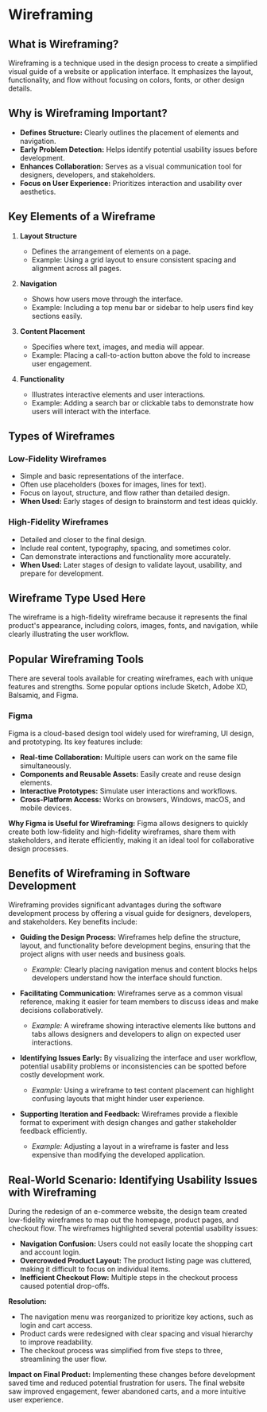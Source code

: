 # Wireframing

## What is Wireframing?
Wireframing is a technique used in the design process to create a simplified visual guide of a website or application interface. It emphasizes the layout, functionality, and flow without focusing on colors, fonts, or other design details.

## Why is Wireframing Important?
- **Defines Structure:** Clearly outlines the placement of elements and navigation.
- **Early Problem Detection:** Helps identify potential usability issues before development.
- **Enhances Collaboration:** Serves as a visual communication tool for designers, developers, and stakeholders.
- **Focus on User Experience:** Prioritizes interaction and usability over aesthetics.


## Key Elements of a Wireframe

1. **Layout Structure**

   * Defines the arrangement of elements on a page.
   * Example: Using a grid layout to ensure consistent spacing and alignment across all pages.

2. **Navigation**

   * Shows how users move through the interface.
   * Example: Including a top menu bar or sidebar to help users find key sections easily.

3. **Content Placement**

   * Specifies where text, images, and media will appear.
   * Example: Placing a call-to-action button above the fold to increase user engagement.

4. **Functionality**

   * Illustrates interactive elements and user interactions.
   * Example: Adding a search bar or clickable tabs to demonstrate how users will interact with the interface.


## Types of Wireframes

### Low-Fidelity Wireframes

* Simple and basic representations of the interface.
* Often use placeholders (boxes for images, lines for text).
* Focus on layout, structure, and flow rather than detailed design.
* **When Used:** Early stages of design to brainstorm and test ideas quickly.

### High-Fidelity Wireframes

* Detailed and closer to the final design.
* Include real content, typography, spacing, and sometimes color.
* Can demonstrate interactions and functionality more accurately.
* **When Used:** Later stages of design to validate layout, usability, and prepare for development.

## Wireframe Type Used Here
The wireframe is a high-fidelity wireframe because it represents the final product's appearance, including colors, images, fonts, and navigation, while clearly illustrating the user workflow.


## Popular Wireframing Tools

There are several tools available for creating wireframes, each with unique features and strengths. Some popular options include Sketch, Adobe XD, Balsamiq, and Figma.

### Figma

Figma is a cloud-based design tool widely used for wireframing, UI design, and prototyping. Its key features include:

* **Real-time Collaboration:** Multiple users can work on the same file simultaneously.
* **Components and Reusable Assets:** Easily create and reuse design elements.
* **Interactive Prototypes:** Simulate user interactions and workflows.
* **Cross-Platform Access:** Works on browsers, Windows, macOS, and mobile devices.

**Why Figma is Useful for Wireframing:**
Figma allows designers to quickly create both low-fidelity and high-fidelity wireframes, share them with stakeholders, and iterate efficiently, making it an ideal tool for collaborative design processes.

## Benefits of Wireframing in Software Development

Wireframing provides significant advantages during the software development process by offering a visual guide for designers, developers, and stakeholders. Key benefits include:

* **Guiding the Design Process:** Wireframes help define the structure, layout, and functionality before development begins, ensuring that the project aligns with user needs and business goals.

  * *Example:* Clearly placing navigation menus and content blocks helps developers understand how the interface should function.

* **Facilitating Communication:** Wireframes serve as a common visual reference, making it easier for team members to discuss ideas and make decisions collaboratively.

  * *Example:* A wireframe showing interactive elements like buttons and tabs allows designers and developers to align on expected user interactions.

* **Identifying Issues Early:** By visualizing the interface and user workflow, potential usability problems or inconsistencies can be spotted before costly development work.

  * *Example:* Using a wireframe to test content placement can highlight confusing layouts that might hinder user experience.

* **Supporting Iteration and Feedback:** Wireframes provide a flexible format to experiment with design changes and gather stakeholder feedback efficiently.

  * *Example:* Adjusting a layout in a wireframe is faster and less expensive than modifying the developed application.


## Real-World Scenario: Identifying Usability Issues with Wireframing

During the redesign of an e-commerce website, the design team created low-fidelity wireframes to map out the homepage, product pages, and checkout flow. The wireframes highlighted several potential usability issues:

* **Navigation Confusion:** Users could not easily locate the shopping cart and account login.
* **Overcrowded Product Layout:** The product listing page was cluttered, making it difficult to focus on individual items.
* **Inefficient Checkout Flow:** Multiple steps in the checkout process caused potential drop-offs.

**Resolution:**

* The navigation menu was reorganized to prioritize key actions, such as login and cart access.
* Product cards were redesigned with clear spacing and visual hierarchy to improve readability.
* The checkout process was simplified from five steps to three, streamlining the user flow.

**Impact on Final Product:**
Implementing these changes before development saved time and reduced potential frustration for users. The final website saw improved engagement, fewer abandoned carts, and a more intuitive user experience.




